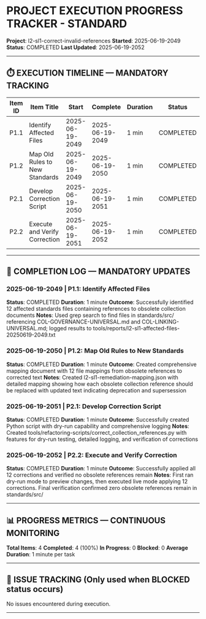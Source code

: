 # PROJECT EXECUTION PROGRESS TRACKER - STANDARD

**Project**: l2-sl1-correct-invalid-references
**Started**: 2025-06-19-2049
**Status**: COMPLETED
**Last Updated**: 2025-06-19-2052

---

## **⏱️ EXECUTION TIMELINE — MANDATORY TRACKING**

| **Item ID** | **Item Title**              | **Start**       | **Complete**    | **Duration** | **Status**    |
|-------------|-----------------------------|-----------------|-----------------|--------------|---------------|
| P1.1        | Identify Affected Files     | 2025-06-19-2049 | 2025-06-19-2049 | 1 min        | COMPLETED     |
| P1.2        | Map Old Rules to New Standards | 2025-06-19-2049 | 2025-06-19-2050 | 1 min        | COMPLETED     |
| P2.1        | Develop Correction Script   | 2025-06-19-2050 | 2025-06-19-2051 | 1 min        | COMPLETED     |
| P2.2        | Execute and Verify Correction | 2025-06-19-2051 | 2025-06-19-2052 | 1 min        | COMPLETED     |

---

## **📝 COMPLETION LOG — MANDATORY UPDATES**

### **2025-06-19-2049** | **P1.1**: Identify Affected Files
**Status**: COMPLETED
**Duration**: 1 minute
**Outcome**: Successfully identified 12 affected standards files containing references to obsolete collection documents
**Notes**: Used grep search to find files in standards/src/ referencing COL-GOVERNANCE-UNIVERSAL.md and COL-LINKING-UNIVERSAL.md; logged results to tools/reports/l2-sl1-affected-files-20250619-2049.txt

### **2025-06-19-2050** | **P1.2**: Map Old Rules to New Standards
**Status**: COMPLETED
**Duration**: 1 minute
**Outcome**: Created comprehensive mapping document with 12 file mappings from obsolete references to corrected text
**Notes**: Created l2-sl1-remediation-mapping.json with detailed mapping showing how each obsolete collection reference should be replaced with updated text indicating deprecation and supersession

### **2025-06-19-2051** | **P2.1**: Develop Correction Script
**Status**: COMPLETED
**Duration**: 1 minute
**Outcome**: Successfully created Python script with dry-run capability and comprehensive logging
**Notes**: Created tools/refactoring-scripts/correct_collection_references.py with features for dry-run testing, detailed logging, and verification of corrections

### **2025-06-19-2052** | **P2.2**: Execute and Verify Correction
**Status**: COMPLETED
**Duration**: 1 minute
**Outcome**: Successfully applied all 12 corrections and verified no obsolete references remain
**Notes**: First ran dry-run mode to preview changes, then executed live mode applying 12 corrections. Final verification confirmed zero obsolete references remain in standards/src/

---

## **📊 PROGRESS METRICS — CONTINUOUS MONITORING**

**Total Items**: 4
**Completed**: 4 (100%)
**In Progress**: 0
**Blocked**: 0
**Average Duration**: 1 minute per task

---

## **🚨 ISSUE TRACKING** (Only used when BLOCKED status occurs)

No issues encountered during execution.

--- 